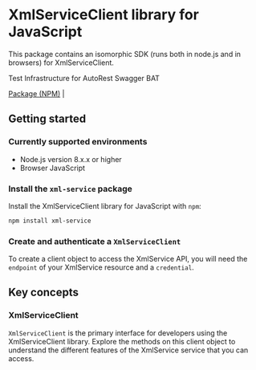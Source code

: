 # XmlServiceClient library for JavaScript

This package contains an isomorphic SDK (runs both in node.js and in browsers) for XmlServiceClient.

Test Infrastructure for AutoRest Swagger BAT

[Package (NPM)](https://www.npmjs.com/package/xml-service) |

## Getting started

### Currently supported environments

- Node.js version 8.x.x or higher
- Browser JavaScript


### Install the `xml-service` package

Install the XmlServiceClient library for JavaScript with `npm`:

```bash
npm install xml-service
```

### Create and authenticate a `XmlServiceClient`

To create a client object to access the XmlService API, you will need the `endpoint` of your XmlService resource and a `credential`.
## Key concepts

### XmlServiceClient

`XmlServiceClient` is the primary interface for developers using the XmlServiceClient library. Explore the methods on this client object to understand the different features of the XmlService service that you can access.

